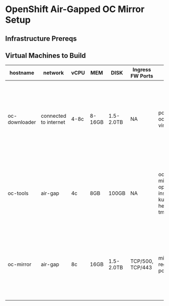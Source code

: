 # OpenShift Air-Gapped OC Mirror Setup

## Infrastructure Prereqs


## Virtual Machines to Build
| hostname | network | vCPU | MEM | DISK | Ingress FW Ports | PKGS | Purpse/Notes |
| -------- | ------- | ------| ----| ---- | ------ | ----- | -----------|
| oc-downloader | connected to internet | 4-8c | 8-16GB | 1.5-2.0TB | NA | podman, oc-mirror, vim, tmux | This host is the one that will pull all of the images down from the internet and then we will tar them up to migrate to the airgapped network |
| oc-tools | air-gap | 4c | 8GB | 100GB | NA | oc, oc-mirror, openshift-install, kubectl, helm, curl, tmux | This will be the host that we use to install openshift on the nodes and unpack and import the images to the disconnected registry |
| oc-mirror | air-gap | 8c | 16GB | 1.5-2.0TB | TCP/500, TCP/443 | mirror-registry, podman |This host will act as our temporary air-gapped container image registry that will be used to bootstrap the cluster install |

